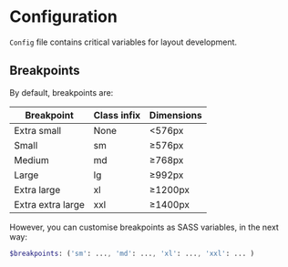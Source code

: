 # Configuration

`Config` file contains critical variables for layout development.

## Breakpoints

By default, breakpoints are:

| Breakpoint        | Class infix | Dimensions |
| ----------------- | ----------- | ---------- |
| Extra small       | None        | <576px     |
| Small             | sm          | ≥576px     |
| Medium            | md          | ≥768px     |
| Large             | lg          | ≥992px     |
| Extra large       | xl          | ≥1200px    |
| Extra extra large | xxl         | ≥1400px    |

However, you can customise breakpoints as SASS variables, in the next way:

```SASS
$breakpoints: ('sm': ..., 'md': ..., 'xl': ..., 'xxl': ... )
```
